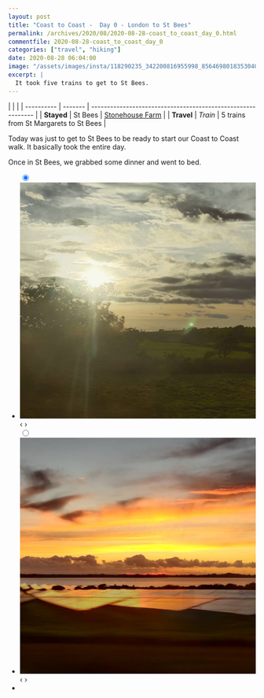 ```yaml
---
layout: post
title: "Coast to Coast -  Day 0 - London to St Bees"
permalink: /archives/2020/08/2020-08-28-coast_to_coast_day_0.html
commentfile: 2020-08-28-coast_to_coast_day_0
categories: ["travel", "hiking"]
date: 2020-08-28 06:04:00
image: "/assets/images/insta/118290235_342200816955998_8564698018353040748_n_17887169296666755.jpg"
excerpt: |
  It took five trains to get to St Bees.
---
```


|            |         |
| ---------- | ------- | ------------------------------------------------------------ |
| **Stayed** | St Bees | [Stonehouse Farm](https://maps.app.goo.gl/8QtKvQDS1RoqMyhB8) |
| **Travel** | _Train_ | 5 trains from St Margarets to St Bees                        |

Today was just to get to St Bees to be ready to start our Coast to Coast walk. It basically took the entire day.

Once in St Bees, we grabbed some dinner and went to bed.

<ul class="slides">
    <input type="radio" name="radio-btn" id="img-1" checked="checked" />
    <li class="slide-container">
        <div class="slide">
          <a href="/assets/images/insta/118655208_336759680778326_1798837650904462474_n_18150496447067124.jpg"><img src="/assets/images/insta/118655208_336759680778326_1798837650904462474_n_18150496447067124.jpg" /></a>
        </div>			
    	<div class="nav">
      	     <label for="img-2" class="prev">&#x2039;</label>
      	     <label for="img-2" class="next">&#x203a;</label>
    	 </div>
    </li>
    <input type="radio" name="radio-btn" id="img-2" />
    <li class="slide-container">
        <div class="slide">
          <a href="/assets/images/insta/118307711_307980063815080_3002493758009150969_n_18124533127127130.jpg"><img src="/assets/images/insta/118307711_307980063815080_3002493758009150969_n_18124533127127130.jpg" /></a>
        </div>
    	<div class="nav">
      	     <label for="img-1" class="prev">&#x2039;</label>
      	     <label for="img-1" class="next">&#x203a;</label>
    	 </div>
    </li>
  <li class="nav-dots">
      <label for="img-1" class="nav-dot" id="img-dot-1"></label>
      <label for="img-2" class="nav-dot" id="img-dot-2"></label>
  </li>
</ul>

